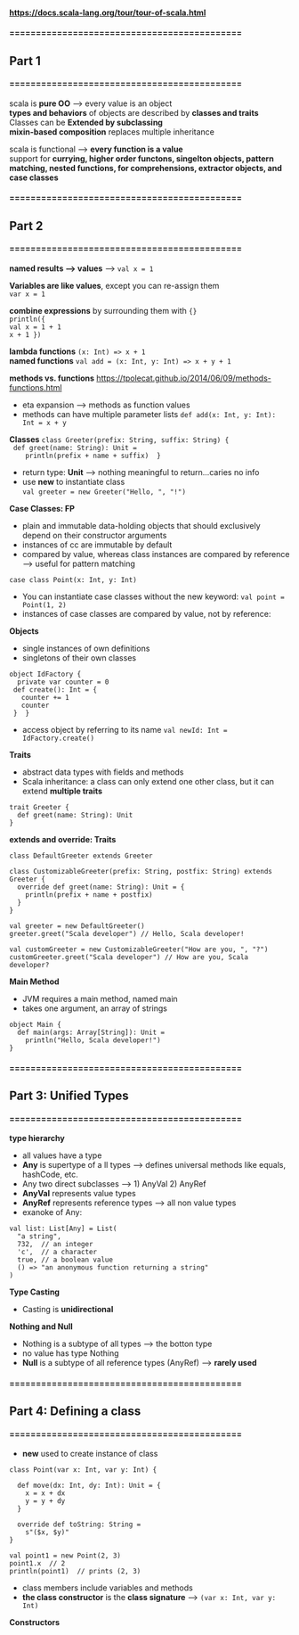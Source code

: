 
#### https://docs.scala-lang.org/tour/tour-of-scala.html

#### ============================================
## Part 1
#### ============================================
scala is **pure OO** --> every value is an object <br>
**types and behaviors** of objects are described by **classes and traits** <br>
Classes can be **Extended by subclassing** <br>
**mixin-based composition** replaces multiple inheritance 



scala is functional --> **every function is a value** <br>
support for **currying, higher order functons, singelton objects, pattern matching, nested functions, for comprehensions, extractor objects, and case classes**


#### ============================================
## Part 2
#### ============================================

**named results --> values** --> `val x = 1`

**Variables are like values**, except you can re-assign them <br>
`var x = 1`

**combine expressions** by surrounding them with `{}` <br>
`println({`<br>
  `val x = 1 + 1` <br>
  `x + 1 })`

**lambda functions** `(x: Int) => x + 1` <br>
**named functions** `val add = (x: Int, y: Int) => x + y + 1` <br>

**methods vs. functions**
https://tpolecat.github.io/2014/06/09/methods-functions.html
- eta expansion --> methods as function values
- methods can have multiple parameter lists
`def add(x: Int, y: Int): Int = x + y`


**Classes**
`class Greeter(prefix: String, suffix: String) {` <br>
`  def greet(name: String): Unit = ` <br>
`    println(prefix + name + suffix)  }`

- return type: **Unit** --> nothing meaningful to return...caries no info 
- use **new** to instantiate class <br>
`val greeter = new Greeter("Hello, ", "!")`



**Case Classes: FP**
- plain and immutable data-holding objects that should exclusively depend on their constructor arguments
- instances of cc are immutable by default
- compared by value, whereas class instances are compared by reference --> useful for pattern matching

`case class Point(x: Int, y: Int)` <br>
- You can instantiate case classes without the new keyword:
`val point = Point(1, 2)`
- instances of case classes are compared by value, not by reference:


**Objects**
- single instances of own definitions
- singletons of their own classes

`object IdFactory { `<br>
`  private var counter = 0` <br>
`  def create(): Int = { `<br>
`    counter += 1 `<br>
`    counter ` <br>
`  }  } `

- access object by referring to its name 
`val newId: Int = IdFactory.create()`


**Traits**
- abstract data types with fields and methods 
- Scala inheritance: a class can only extend one other class, but it can extend **multiple traits**

~~~
trait Greeter {
  def greet(name: String): Unit
}
~~~

**extends and override: Traits**
~~~
class DefaultGreeter extends Greeter

class CustomizableGreeter(prefix: String, postfix: String) extends Greeter {
  override def greet(name: String): Unit = {
    println(prefix + name + postfix)
  }
}

val greeter = new DefaultGreeter()
greeter.greet("Scala developer") // Hello, Scala developer!

val customGreeter = new CustomizableGreeter("How are you, ", "?")
customGreeter.greet("Scala developer") // How are you, Scala developer?
~~~

**Main Method**
- JVM requires a main method, named main
- takes one argument, an array of strings

~~~
object Main {
  def main(args: Array[String]): Unit =
    println("Hello, Scala developer!")
}
~~~

#### ============================================
## Part 3: Unified Types
#### ============================================

**type hierarchy**
- all values have a type
- **Any** is supertype of a ll types --> defines universal methods like equals, hashCode, etc.
- Any two direct subclasses --> 1) AnyVal 2) AnyRef
- **AnyVal** represents value types
- **AnyRef** represents reference types --> all non value types
- exanoke of Any:
~~~
val list: List[Any] = List(
  "a string",
  732,  // an integer
  'c',  // a character
  true, // a boolean value
  () => "an anonymous function returning a string"
)
~~~


**Type Casting**
- Casting is **unidirectional**

**Nothing and Null**
- Nothing is a subtype of all types --> the botton type
- no value has type Nothing
- **Null** is a subtype of all reference types (AnyRef) --> **rarely used**


#### ============================================
## Part 4: Defining a class
#### ============================================

- **new** used to create instance of class

~~~
class Point(var x: Int, var y: Int) {

  def move(dx: Int, dy: Int): Unit = {
    x = x + dx
    y = y + dy
  }

  override def toString: String =
    s"($x, $y)"
}

val point1 = new Point(2, 3)
point1.x  // 2
println(point1)  // prints (2, 3)
~~~

- class members include variables and methods
- **the class constructor** is the **class signature** --> `(var x: Int, var y: Int)`

**Constructors**




